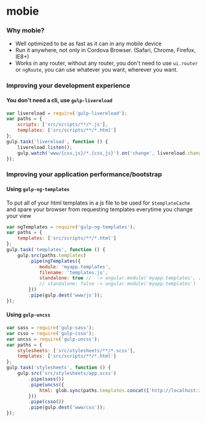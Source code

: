 # mobie

### Why mobie?

- Well optimized to be as fast as it can in any mobile device
- Run it anywhere, not only in Cordova Browser. (Safari, Chrome, Firefox, IE8+)
- Works in any router, without any router, you don't need to use `ui.router` or `ngRoute`, you can use whatever you want, wherever you want.

### Improving your development experience

#### You don't need a cli, use `gulp-livereload`

```js
var livereload = require('gulp-livereload');
var paths = {
	scripts: ['src/scripts/**/*.js'],
	templates: ['src/scripts/**/*.html']
};
gulp.task('livereload', function () {
	livereload.listen();
	gulp.watch('www/{css,js}/*.{css,js}').on('change', livereload.changed);
});
```

### Improving your application performance/bootstrap

#### Using `gulp-ng-templates`

To put all of your html templates in a js file to be used for `$templateCache` and spare your browser from requesting templates everytime you change your view

```js
var ngTemplates = require('gulp-ng-templates');
var paths = {
	templates: ['src/scripts/**/*.html']
};
gulp.task('templates', function () {
	gulp.src(paths.templates)
		.pipe(ngTemplates({
			module: 'myapp.templates',
			filename: 'templates.js',
			standalone: true //  -> angular.module('myapp.templates', [])
			// standalone: false -> angular.module('myapp.templates')
		}))
		.pipe(gulp.dest('www/js'));
});
```

#### Using `gulp-uncss`

```js
var sass = require('gulp-sass');
var csso = require('gulp-csso');
var uncss = require('gulp-uncss');
var paths = {
	stylesheets: ['src/stylesheets/**/*.scss'],
	templates: ['src/scripts/**/*.html']
};
gulp.task('stylesheets', function () {
	gulp.src('src/stylesheets/app.scss')
		.pipe(sass())
		.pipe(uncss({
			html: glob.sync(paths.templates.concat(['http://localhost:3000']))
		}))
		.pipe(csso())
		.pipe(gulp.dest('www/css'));
});
```